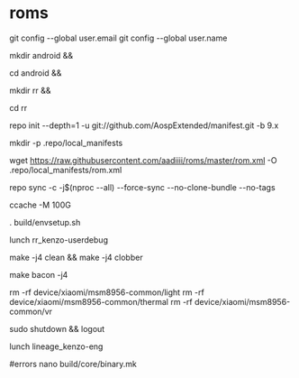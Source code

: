 # roms
git config --global user.email 
git config --global user.name 

mkdir android &&

cd android &&

mkdir rr &&

cd rr

repo init --depth=1 -u git://github.com/AospExtended/manifest.git -b 9.x

mkdir -p .repo/local_manifests

wget https://raw.githubusercontent.com/aadiiii/roms/master/rom.xml -O .repo/local_manifests/rom.xml

repo sync -c -j$(nproc --all) --force-sync --no-clone-bundle --no-tags

ccache -M 100G

. build/envsetup.sh

lunch rr_kenzo-userdebug

make -j4 clean && make -j4 clobber

make bacon -j4 


rm -rf device/xiaomi/msm8956-common/light
rm -rf device/xiaomi/msm8956-common/thermal
rm -rf device/xiaomi/msm8956-common/vr





sudo shutdown && logout


lunch lineage_kenzo-eng


#errors
nano build/core/binary.mk


